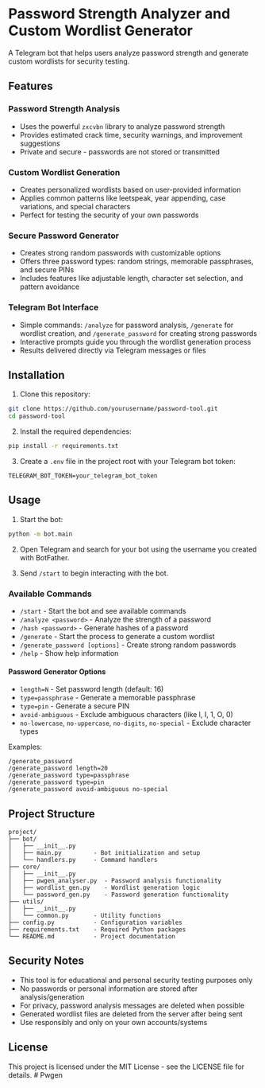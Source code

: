 # Password Strength Analyzer and Custom Wordlist Generator

A Telegram bot that helps users analyze password strength and generate custom wordlists for security testing.

## Features

### Password Strength Analysis
- Uses the powerful `zxcvbn` library to analyze password strength
- Provides estimated crack time, security warnings, and improvement suggestions
- Private and secure - passwords are not stored or transmitted

### Custom Wordlist Generation
- Creates personalized wordlists based on user-provided information
- Applies common patterns like leetspeak, year appending, case variations, and special characters
- Perfect for testing the security of your own passwords

### Secure Password Generator
- Creates strong random passwords with customizable options
- Offers three password types: random strings, memorable passphrases, and secure PINs
- Includes features like adjustable length, character set selection, and pattern avoidance

### Telegram Bot Interface
- Simple commands: `/analyze` for password analysis, `/generate` for wordlist creation, and `/generate_password` for creating strong passwords
- Interactive prompts guide you through the wordlist generation process
- Results delivered directly via Telegram messages or files

## Installation

1. Clone this repository:
```bash
git clone https://github.com/yourusername/password-tool.git
cd password-tool
```

2. Install the required dependencies:
```bash
pip install -r requirements.txt
```

3. Create a `.env` file in the project root with your Telegram bot token:
```
TELEGRAM_BOT_TOKEN=your_telegram_bot_token
```

## Usage

1. Start the bot:
```bash
python -m bot.main
```

2. Open Telegram and search for your bot using the username you created with BotFather.

3. Send `/start` to begin interacting with the bot.

### Available Commands

- `/start` - Start the bot and see available commands
- `/analyze <password>` - Analyze the strength of a password
- `/hash <password>` - Generate hashes of a password
- `/generate` - Start the process to generate a custom wordlist
- `/generate_password [options]` - Create strong random passwords
- `/help` - Show help information

#### Password Generator Options
- `length=N` - Set password length (default: 16)
- `type=passphrase` - Generate a memorable passphrase
- `type=pin` - Generate a secure PIN
- `avoid-ambiguous` - Exclude ambiguous characters (like l, I, 1, O, 0)
- `no-lowercase`, `no-uppercase`, `no-digits`, `no-special` - Exclude character types

Examples:
```
/generate_password
/generate_password length=20
/generate_password type=passphrase
/generate_password type=pin
/generate_password avoid-ambiguous no-special
```

## Project Structure

```
project/
├── bot/
│   ├── __init__.py
│   ├── main.py         - Bot initialization and setup
│   └── handlers.py     - Command handlers
├── core/
│   ├── __init__.py
│   ├── pwgen_analyser.py  - Password analysis functionality
│   ├── wordlist_gen.py    - Wordlist generation logic
│   └── password_gen.py    - Password generation functionality
├── utils/
│   ├── __init__.py
│   └── common.py       - Utility functions
├── config.py           - Configuration variables
├── requirements.txt    - Required Python packages
└── README.md           - Project documentation
```

## Security Notes

- This tool is for educational and personal security testing purposes only
- No passwords or personal information are stored after analysis/generation
- For privacy, password analysis messages are deleted when possible
- Generated wordlist files are deleted from the server after being sent
- Use responsibly and only on your own accounts/systems

## License

This project is licensed under the MIT License - see the LICENSE file for details.
#   P w g e n  
 